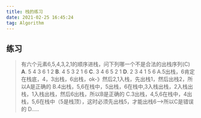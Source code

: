 ```yaml
---
title: 栈的练习
date: 2021-02-25 16:45:24
tag: Algorithm
---
```


## 练习
>有六个元素6,5,4,3,2,1的顺序进栈，问下列哪一个不是合法的出栈序列(C)
**A**. 5 4 3 6 1 2    **B**. 4 5 3 2 1 6    **C**. 3 4 6 5 2 1   **D**. 2 3 4 1 5 6
>A.5出栈，6肯定在栈底，4，3出栈，6出栈，ok-》然后2,1入栈，先出栈1，然后出栈2，所以A是正确的
B.4出栈，5,6在栈中，5出栈，6在栈中,3入栈出栈，2入栈出栈，1入栈出栈，然后6出栈，所以B是正确的
C.3出栈，4,5,6在栈中，4出栈，5,6在栈中（5是栈顶），这时必须先出栈5，才能出栈6-->所以C是错误的
D.....